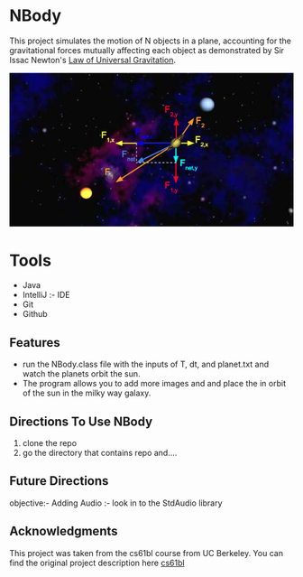 # NBody
 This project simulates the motion of N objects in a plane, accounting for the gravitational forces mutually affecting each object as demonstrated by Sir Issac Newton's [Law of Universal Gravitation](https://en.wikipedia.org/wiki/Newton%27s_law_of_universal_gravitation).

 ![Alt Text](https://github.com/bkargaw/NBody/blob/master/assets/Nbody.png)

# Tools
  - Java
  - IntelliJ :- IDE
  - Git
  - Github

## Features
  - run the NBody.class file with the inputs of T, dt, and planet.txt and watch the planets orbit the sun.
  - The program allows you to add more images and and place the in orbit of the sun in the milky way galaxy.

## Directions To Use NBody
 1. clone the repo
 2. go the directory that contains repo and....

## Future Directions
  objective:- Adding Audio :- look in to the StdAudio library



## Acknowledgments
  This project was taken from the cs61bl course from UC Berkeley. You can find the original project description here [cs61bl]((https://www.cs.duke.edu/courses/fall16/compsci201/assign/nbody/))
